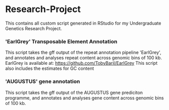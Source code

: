 # Research-Project
This contains all custom script generated in RStudio for my Undergraduate Genetics Research Project. 

### 'EarlGrey' Transposable Element Annotation
This script takes the gff output of the repeat annotation pipeline 'EarlGrey', and annotates and analyses repeat content across genomic bins of 100 kb. 
EarlGrey is available at: https://github.com/TobyBaril/EarlGrey
This script also includes the estimates for GC content 

### 'AUGUSTUS' gene annotation
This script takes the gff output of the AUGUSTUS gene prediciton programme, and annotates and analyses gene content across genomic bins of 100 kb. 

### 
